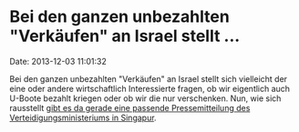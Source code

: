 Bei den ganzen unbezahlten \"Verkäufen\" an Israel stellt \...
==============================================================

Date: 2013-12-03 11:01:32

Bei den ganzen unbezahlten \"Verkäufen\" an Israel stellt sich
vielleicht der eine oder andere wirtschaftlich Interessierte fragen, ob
wir eigentlich auch U-Boote bezahlt kriegen oder ob wir die nur
verschenken. Nun, wie sich rausstellt [gibt es da gerade eine passende
Pressemitteilung des Verteidigungsministeriums in
Singapur](http://www.mindef.gov.sg/imindef/press_room/official_releases/nr/2013/dec/02dec13_nr.html).
